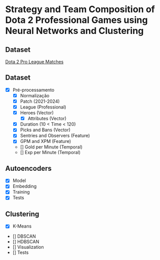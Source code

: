 # Strategy and Team Composition of Dota 2 Professional Games using Neural Networks and Clustering
## Dataset
[Dota 2 Pro League Matches](https://www.kaggle.com/datasets/bwandowando/dota-2-pro-league-matches-2023)

## Dataset
* [x] Pré-processamento
  * [x] Normalização
  * [x] Patch (2021-2024)
  * [x] League (Professional)
  * [x] Heroes (Vector)
    * [x] Attributes (Vector)
  * [x] Duration (10 < Time < 120)
  * [x] Picks and Bans (Vector)
  * [x] Sentries and Observers (Feature)
  * [x] GPM and XPM (Feature)
  * [] Gold per Minute (Temporal)
  * [] Exp per Minute (Temporal)

## Autoencoders
* [x] Model
* [x] Embedding
* [x] Training
* [x] Tests

## Clustering
* [x] K-Means
* [] DBSCAN
* [] HDBSCAN
* [] Visualization
* [] Tests